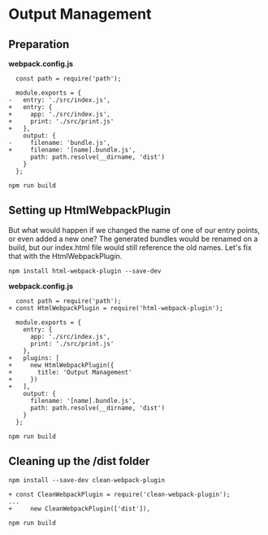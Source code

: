 # Output Management

## Preparation
**webpack.config.js**
```
  const path = require('path');

  module.exports = {
-   entry: './src/index.js',
+   entry: {
+     app: './src/index.js',
+     print: './src/print.js'
+   },
    output: {
-     filename: 'bundle.js',
+     filename: '[name].bundle.js',
      path: path.resolve(__dirname, 'dist')
    }
  };
```
```
npm run build
```

## Setting up HtmlWebpackPlugin
But what would happen if we changed the name of one of our entry points, or even added a new one? 
The generated bundles would be renamed on a build, but our index.html file would still reference the 
old names. Let's fix that with the HtmlWebpackPlugin.
```
npm install html-webpack-plugin --save-dev
```
**webpack.config.js**
```
  const path = require('path');
+ const HtmlWebpackPlugin = require('html-webpack-plugin');

  module.exports = {
    entry: {
      app: './src/index.js',
      print: './src/print.js'
    },
+   plugins: [
+     new HtmlWebpackPlugin({
+       title: 'Output Management'
+     })
+   ],
    output: {
      filename: '[name].bundle.js',
      path: path.resolve(__dirname, 'dist')
    }
  };
```
```
npm run build
```

## Cleaning up the /dist folder
```
npm install --save-dev clean-webpack-plugin
```
```
+ const CleanWebpackPlugin = require('clean-webpack-plugin');
...
+     new CleanWebpackPlugin(['dist']),
```
```
npm run build
```
